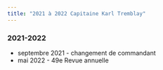 ```yaml
---
title: "2021 à 2022 Capitaine Karl Tremblay"
---
```


### 2021-2022

* septembre 2021 - changement de commandant
* mai 2022 - 49e Revue annuelle